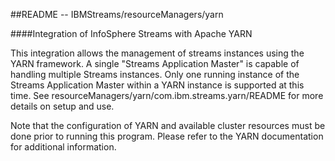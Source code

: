 
##README -- IBMStreams/resourceManagers/yarn

####Integration of InfoSphere Streams with Apache YARN

This integration allows the management of streams instances using the YARN framework. A single "Streams Application Master" is capable of handling multiple Streams instances. Only one running instance of the Streams Application Master within a YARN instance is supported at this time. See resourceManagers/yarn/com.ibm.streams.yarn/README for more details on setup and use. 

Note that the configuration of YARN and available cluster resources must be done prior to running this program. Please refer to the YARN documentation for additional information.
